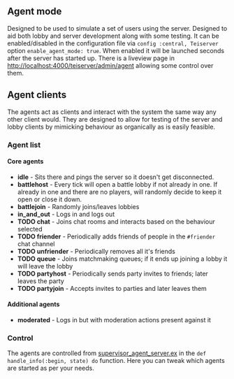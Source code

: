 ## Agent mode
Designed to be used to simulate a set of users using the server. Designed to aid both lobby and server development along with some testing. It can be enabled/disabled in the configuration file via `config :central, Teiserver` option `enable_agent_mode: true`. When enabled it will be launched seconds after the server has started up. There is a liveview page in [http://localhost:4000/teiserver/admin/agent](http://localhost:4000/teiserver/admin/agent) allowing some control over them.

## Agent clients
The agents act as clients and interact with the system the same way any other client would. They are designed to allow for testing of the server and lobby clients by mimicking behaviour as organically as is easily feasible.

### Agent list
#### Core agents
 * **idle** - Sits there and pings the server so it doesn't get disconnected.
 * **battlehost** - Every tick will open a battle lobby if not already in one. If already in one and there are no players, will randomly decide to keep it open or close it down.
 * **battlejoin** - Randomly joins/leaves lobbies
 * **in_and_out** - Logs in and logs out
 * **TODO chat** - Joins chat rooms and interacts based on the behaviour selected
 * **TODO friender** - Periodically adds friends of people in the `#friender` chat channel
 * **TODO unfriender** - Periodically removes all it's friends
 * **TODO queue** - Joins matchmaking queues; if it ends up joining a lobby it will leave the lobby
 * **TODO partyhost** - Periodically sends party invites to friends; later leaves the party
 * **TODO partyjoin** - Accepts invites to parties and later leaves them
 
 #### Additional agents
 * **moderated** - Logs in but with moderation actions present against it
 
### Control
The agents are controlled from [supervisor_agent_server.ex](lib/teiserver/agents/supervisor_agent_server.ex) in the `def handle_info(:begin, state) do` function. Here you can tweak which agents are started as per your needs.
